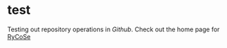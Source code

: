 # test
Testing out repository operations in *Github*.
Check out the home page for [RyCoSe](http://www.rycose.com "Rybak Consulting Services")

